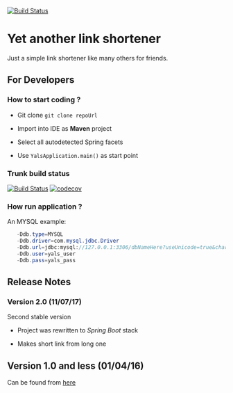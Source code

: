 [![Build Status](https://travis-ci.org/yadevee/yals.svg?branch=master)](https://travis-ci.org/virtalab/yals)

# Yet another link shortener

Just a simple link shortener like many others for friends.

## For Developers
### How to start coding ?

* Git clone ``` git clone repoUrl ```

* Import into IDE as **Maven** project

* Select all autodetected Spring facets

* Use ``` YalsApplication.main() ``` as start point

### Trunk build status

[![Build Status](https://travis-ci.org/yadevee/yals.svg?branch=trunk)](https://travis-ci.org/virtalab/yals)
[![codecov](https://codecov.io/gh/yadevee/yals/branch/trunk/graph/badge.svg)](https://codecov.io/gh/virtalab/yals)

### How run application ?
An MYSQL example: 

``` java 
   -Ddb.type=MYSQL 
   -Ddb.driver=com.mysql.jdbc.Driver
   -Ddb.url=jdbc:mysql://127.0.0.1:3306/dbNameHere?useUnicode=true&characterEncoding=UTF-8
   -Ddb.user=yals_user
   -Ddb.pass=yals_pass
```

## Release Notes
### Version 2.0 (11/07/17)
Second stable version

* Project was rewritten to _Spring Boot_ stack

* Makes short link from long one

## Version 1.0 and less (01/04/16)

Can be found from [here](https://github.com/yadevee/yals-play/blob/trunk/README.md#yet-another-link-shortener)
